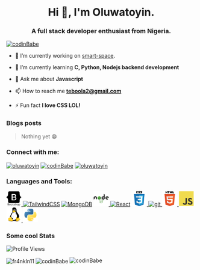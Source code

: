 <h1 align="center">Hi 👋, I'm Oluwatoyin.</h1>
<h3 align="center">A full stack developer enthusiast from Nigeria.</h3>

<p align="left"> <a href="https://twitter.com/techiebaker" target="blank"><img src="https://img.shields.io/twitter/follow/techiebaker?logo=twitter&style=for-the-badge" alt="codinBabe" /></a> </p>

- 🔭 I’m currently working on [smart-space](https://github.com/codinBabe/byewind).

- 🌱 I’m currently learning **C, Python, Nodejs backend development**

- 💬 Ask me about **Javascript**

- 📫 How to reach me **teboola2@gmail.com**

- ⚡ Fun fact **I love CSS LOL!**

### Blogs posts
<!-- BLOG-POST-LIST:START -->
> Nothing yet 😁
<!-- BLOG-POST-LIST:END -->

<h3 align="left">Connect with me:</h3>
<p align="left">
<a href="https://dev.to/codinBabe" target="blank"><img align="center" src="https://raw.githubusercontent.com/rahuldkjain/github-profile-readme-generator/master/src/images/icons/Social/devto.svg" alt="oluwatoyin" height="30" width="40" /></a>
<a href="https://twitter.com/techiebaker" target="blank"><img align="center" src="https://raw.githubusercontent.com/rahuldkjain/github-profile-readme-generator/master/src/images/icons/Social/twitter.svg" alt="codinBabe" height="30" width="40" /></a>
<a href="https://stackoverflow.com/users/22602221/codinbabe" target="blank"><img align="center" src="https://raw.githubusercontent.com/rahuldkjain/github-profile-readme-generator/master/src/images/icons/Social/stack-overflow.svg" alt="oluwatoyin" height="30" width="40" /></a>
</p>

<h3 align="left">Languages and Tools:</h3>
<p align="left"> <a href="https://getbootstrap.com" target="_blank" rel="noreferrer"> <img src="https://raw.githubusercontent.com/devicons/devicon/master/icons/bootstrap/bootstrap-plain-wordmark.svg" alt="bootstrap" width="40" height="40"/> </a> <a href="https://tailwindcss.com/" target="_blank" rel="noreferrer"><img src="https://raw.githubusercontent.com/danielcranney/readme-generator/main/public/icons/skills/tailwindcss-colored.svg" width="36" height="36" alt="TailwindCSS" /></a> <a href="https://www.mongodb.com/" target="_blank" rel="noreferrer"><img src="https://raw.githubusercontent.com/danielcranney/readme-generator/main/public/icons/skills/mongodb-colored.svg" width="36" height="36" alt="MongoDB" /></a> <a href="https://nodejs.org" target="_blank" rel="noreferrer"> <img src="https://raw.githubusercontent.com/devicons/devicon/master/icons/nodejs/nodejs-original-wordmark.svg"alt="nodejs" width="40" height="40" /> </a> <a href="https://reactjs.org/" target="_blank" rel="noreferrer"><img src="https://raw.githubusercontent.com/danielcranney/readme-generator/main/public/icons/skills/react-colored.svg" width="36" height="36" alt="React" /></a> <a href="https://www.w3schools.com/css/" target="_blank" rel="noreferrer"> <img src="https://raw.githubusercontent.com/devicons/devicon/master/icons/css3/css3-original-wordmark.svg" alt="css3" width="40" height="40"/> </a> <a href="https://git-scm.com/" target="_blank" rel="noreferrer"> <img src="https://www.vectorlogo.zone/logos/git-scm/git-scm-icon.svg" alt="git" width="40" height="40"/> </a> <a href="https://www.w3.org/html/" target="_blank" rel="noreferrer"> <img src="https://raw.githubusercontent.com/devicons/devicon/master/icons/html5/html5-original-wordmark.svg" alt="html5" width="40" height="40"/> </a> <a href="https://developer.mozilla.org/en-US/docs/Web/JavaScript" target="_blank" rel="noreferrer"> <img src="https://raw.githubusercontent.com/devicons/devicon/master/icons/javascript/javascript-original.svg" alt="javascript" width="40" height="40"/> </a> <a href="https://www.linux.org/" target="_blank" rel="noreferrer"> <img src="https://raw.githubusercontent.com/devicons/devicon/master/icons/linux/linux-original.svg" alt="linux" width="40" height="40"/> </a> <a href="https://www.python.org" target="_blank" rel="noreferrer"> <img src="https://raw.githubusercontent.com/devicons/devicon/master/icons/python/python-original.svg" alt="python" width="40" height="40"/> </a> </p>

### Some cool Stats

<!--START_SECTION:waka-->
![Profile Views](https://komarev.com/ghpvc/?username=codinBabe&label=Profile%20views&color=0e75b6&style=flat)
<!--END_SECTION:waka-->

  <img height=200 align="center" src="https://github-readme-stats.vercel.app/api/top-langs?username=codinBabe&layout=compact&langs_count=8&card_width=320&theme=tokyonight" alt="fr4nkln11"/>
  <img height=200 align="center" src="https://github-readme-stats.vercel.app/api?username=codinBabe&show_icons=true&theme=tokyonight&locale=en" alt="codinBabe"/>
  <img src="https://streak-stats.demolab.com?user=codinBabe&theme=catppuccin-mocha&hide_border=true" alt="codinBabe" />
